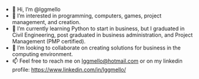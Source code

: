 - 👋 Hi, I’m @lggmello
- 👀 I’m interested in programming, computers, games, project management, and creation.
- 🌱 I’m currently learning Python to start in business, but I graduated in Civil Engineering, post graduated in business administration, and Project Management (PMP certified).
- 💞️ I’m looking to collaborate on creating solutions for business in the computing environment.
- 📫 Feel free to reach me on lggmello@hotmail.com or on my linkedin profile: https://www.linkedin.com/in/lggmello/

<!---
lggmello/lggmello is a ✨ special ✨ repository because its `README.md` (this file) appears on your GitHub profile.
You can click the Preview link to take a look at your changes.
--->
